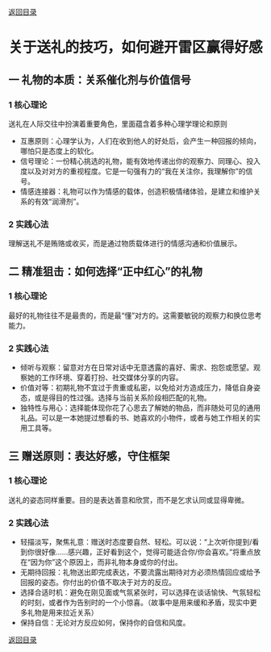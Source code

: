 [返回目录](/README.md)

# 关于送礼的技巧，如何避开雷区赢得好感

## 一 礼物的本质：关系催化剂与价值信号

### 1 核心理论

送礼在人际交往中扮演着重要角色，里面蕴含着多种心理学理论和原则  
- 互惠原则：心理学认为，人们在收到他人的好处后，会产生一种回报的倾向，哪怕只是态度上的软化。  
- 信号理论：一份精心挑选的礼物，能有效地传递出你的观察力、同理心、投入度以及对对方的重视程度。它是一句强有力的“我在关注你，我理解你”的信号。  
- 情感连接器：礼物可以作为情感的载体，创造积极情绪体验，是建立和维护关系的有效“润滑剂”。

### 2 实践心法

理解送礼不是贿赂或收买，而是通过物质载体进行的情感沟通和价值展示。

## 二 精准狙击：如何选择“正中红心”的礼物

### 1 核心理论

最好的礼物往往不是最贵的，而是最“懂”对方的。这需要敏锐的观察力和换位思考能力。

### 2 实践心法

- 倾听与观察：留意对方在日常对话中无意透露的喜好、需求、抱怨或愿望。观察她的工作环境、穿着打扮、社交媒体分享的内容。
- 价值对等：初期礼物不宜过于贵重或私密，以免给对方造成压力，降低自身姿态，或是得目的性过强。选择与当前关系阶段相匹配的礼物。
- 独特性与用心：选择能体现你花了心思去了解她的物品，而非随处可见的通用礼品。可以是一本她提过想看的书、她喜欢的小物件，或者与她工作相关的实用工具等。

## 三 赠送原则：表达好感，守住框架

### 1 核心理论

送礼的姿态同样重要。目的是表达善意和欣赏，而不是乞求认同或显得卑微。

### 2 实践心法

- 轻描淡写，聚焦礼意：赠送时态度要自然、轻松。可以说：“上次听你提到/看到你很好像……感兴趣，正好看到这个，觉得可能适合你/你会喜欢。”将重点放在“因为你”这个原因上，而非礼物本身或你的付出。
- 无期待回报：礼物送出即完成表达，不要流露出期待对方必须热情回应或给予回报的姿态。你付出的价值不取决于对方的反应。
- 选择合适时机：避免在刚见面或气氛紧张时，可以选择在谈话愉快、气氛轻松的时刻，或者作为告别时的一个小惊喜。（故事中是用来缓和矛盾，现实中更多礼物是用来拉近关系）
- 保持自信：无论对方反应如何，保持你的自信和风度。

[返回目录](/README.md)